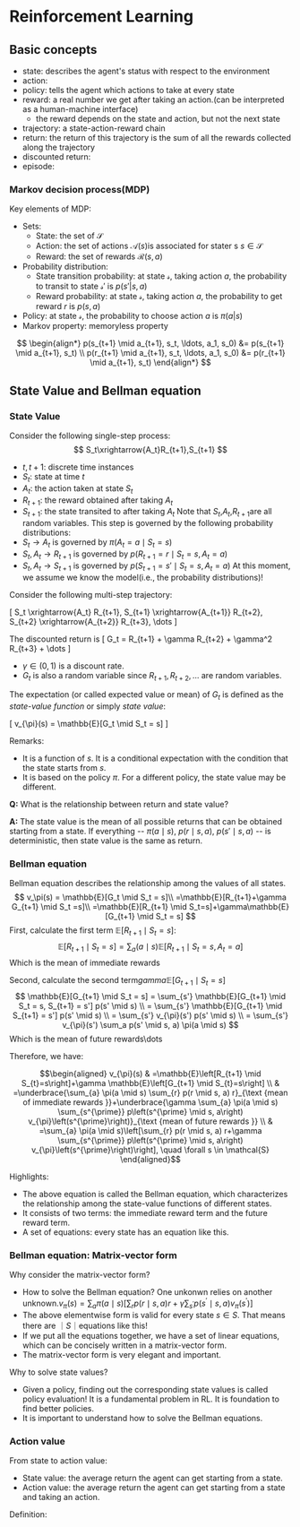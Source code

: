 # Reinforcement Learning
## Basic concepts
 - state: describes the agent's status with respect to the environment
 - action: 
 - policy: tells the agent which actions to take at every state
 - reward: a real number we get after taking an action.(can be interpreted as a human-machine interface)
   - the reward depends on the state and action, but not the next state
 - trajectory: a state-action-reward chain
 - return: the return of this trajectory is the sum of all the rewards collected along the trajectory
 - discounted return: 
 - episode: 
### Markov decision process(MDP)
Key elements of MDP:

- Sets:
  - State: the set of $\mathcal{S}$
  - Action: the set of actions $\mathcal{A}(s)$is associated for stater s  $s\in\mathcal{S}$
  - Reward: the set of rewards $\mathcal{R}(s,a)$
- Probability distribution:
  - State transition probability: at state $\mathcal{s}$, taking action $a$, the probability to transit to state $\mathcal{s'}$ is $p(s'|s,a)$
  - Reward probability: at state $\mathcal{s}$, taking action $a$, the probability to get reward $r$ is $p(s,a)$
- Policy: at state $\mathcal{s}$, the probability to choose action $a$ is $\pi(a|s)$
- Markov property: memoryless property

$$
\begin{align*}
p(s_{t+1} \mid a_{t+1}, s_t, \ldots, a_1, s_0) &= p(s_{t+1} \mid a_{t+1}, s_t) \\
p(r_{t+1} \mid a_{t+1}, s_t, \ldots, a_1, s_0) &= p(r_{t+1} \mid a_{t+1}, s_t)
\end{align*}
$$ 

## State Value and Bellman equation
### State Value
Consider the following single-step process:
$$
S_t\xrightarrow{A_t}R_{t+1},S_{t+1}
$$

- $t,t+1$: discrete time instances
- $S_t$: state at time $t$
- $A_t$: the action taken at state $S_t$
- $R_{t+1}$: the reward obtained after taking $A_t$
- $S_{t+1}$: the state transited to after taking $A_t$
Note that $S_t$,$A_t$,$R_{t+1}$are all random variables.
This step is governed by the following probability distributions:
- $S_t\rightarrow A_t$ is governed by $\pi(A_t=a\mid S_t=s)$
- $S_t,A_t\rightarrow R_{t+1}$ is governed by $p(R_{t+1}=r\mid S_t=s,A_t = a)$
- $S_t,A_t\rightarrow S_{t+1}$ is governed by $p(S_{t+1}=s'\mid S_t=s,A_t=a)$
At this moment, we assume we know the model(i.e., the probability distributions)!

Consider the following multi-step trajectory:

\[
S_t \xrightarrow{A_t} R_{t+1}, S_{t+1} \xrightarrow{A_{t+1}} R_{t+2}, S_{t+2} \xrightarrow{A_{t+2}} R_{t+3}, \dots
\]

The discounted return is
\[
G_t = R_{t+1} + \gamma R_{t+2} + \gamma^2 R_{t+3} + \dots
\]

- $\gamma \in (0, 1)$ is a discount rate.
- $G_t$ is also a random variable since $R_{t+1}, R_{t+2}, \dots$ are random variables.

The expectation (or called expected value or mean) of $G_t$ is defined as the *state-value function* or simply *state value*:

\[
v_{\pi}(s) = \mathbb{E}[G_t \mid S_t = s]
\]

Remarks:

- It is a function of $s$. It is a conditional expectation with the condition that the state starts from $s$.
- It is based on the policy $\pi$. For a different policy, the state value may be different.


**Q:** What is the relationship between return and state value?

**A:** The state value is the mean of all possible returns that can be obtained starting from a state. If everything -- $\pi(a \mid s)$, $p(r \mid s, a)$, $p(s' \mid s, a)$ -- is deterministic, then state value is the same as return.

### Bellman equation
 Bellman equation describes the relationship among the values of all states.
 $$
v_\pi(s) = \mathbb{E}[G_t \mid S_t = s]\\
=\mathbb{E}[R_{t+1}+\gamma G_{t+1} \mid S_t =s]\\
=\mathbb{E}[R_{t+1} \mid S_t=s]+\gamma\mathbb{E}[G_{t+1} \mid S_t = s]
 $$
First, calculate the first term $\mathbb{E}[R_{t+1} \mid S_t = s]$:
$$
\mathbb{E}[R_{t+1} \mid S_t=s] = \sum_{a}(a \mid s)\mathbb{E}[R_{t+1}\mid S_t=s,A_t=a]
$$
Which is the mean of immediate rewards

Second, calculate the second term$gamma\mathbb{E}[G_{t+1} \mid S_t = s]$
$$
\mathbb{E}[G_{t+1} \mid S_t = s] = \sum_{s'} \mathbb{E}[G_{t+1} \mid S_t = s, S_{t+1} = s'] p(s' \mid s) \\
= \sum_{s'} \mathbb{E}[G_{t+1} \mid S_{t+1} = s'] p(s' \mid s) \\
= \sum_{s'} v_{\pi}(s') p(s' \mid s) \\
= \sum_{s'} v_{\pi}(s') \sum_a p(s' \mid s, a) \pi(a \mid s)
$$
Which is the mean of future rewards\dots

Therefore, we have:

$$\begin{aligned}
v_{\pi}(s) & =\mathbb{E}\left[R_{t+1} \mid S_{t}=s\right]+\gamma \mathbb{E}\left[G_{t+1} \mid S_{t}=s\right] \\
& =\underbrace{\sum_{a} \pi(a \mid s) \sum_{r} p(r \mid s, a) r}_{\text {mean of immediate rewards }}+\underbrace{\gamma \sum_{a} \pi(a \mid s) \sum_{s^{\prime}} p\left(s^{\prime} \mid s, a\right) v_{\pi}\left(s^{\prime}\right)}_{\text {mean of future rewards }} \\
& =\sum_{a} \pi(a \mid s)\left[\sum_{r} p(r \mid s, a) r+\gamma \sum_{s^{\prime}} p\left(s^{\prime} \mid s, a\right) v_{\pi}\left(s^{\prime}\right)\right], \quad \forall s \in \mathcal{S}
\end{aligned}$$

Highlights:

- The above equation is called the Bellman equation, which characterizes the relationship among the state-value functions of different states.
- It consists of two terms: the immediate reward term and the future reward term.
- A set of equations: every state has an equation like this.

### Bellman equation: Matrix-vector form
Why consider the matrix-vector form?

- How to solve the Bellman equation? One unkonwn relies on another unknown.$v_\pi(s)=\sum_{a} \pi(a \mid s)\left[\sum_{r} p(r \mid s, a) r+\gamma \sum_{s^{\prime}} p\left(s^{\prime} \mid s, a\right) v_{\pi}\left(s^{\prime}\right)\right]$
- The above elementwise form is valid for every state $s\in S$. That means there are $｜S｜$equations like this!
- If we put all the equations together, we have a set of linear equations, which can be concisely written in a matrix-vector form.
- The matrix-vector form is very elegant and important.

Why to solve state values?
- Given a policy, finding out the corresponding state values is called policy evaluation! It is a fundamental problem in RL. It is foundation to find better policies.
- It is important to understand how to solve the Bellman equations.

### Action value
From state to action value:
- State value: the average return the agent can get starting from a state.
- Action value: the average return the agent can get starting from a state and taking an action.

Definition:

